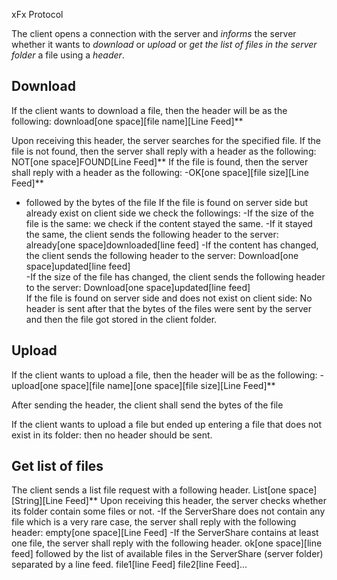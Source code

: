 xFx Protocol

The client opens a connection with the server and *informs* the server whether it wants to *download* or *upload* or *get the list of files in the server folder* a file using a *header*.

## Download
If the client wants to download a file, then the header will be as the following:
download[one space][file name][Line Feed]**

Upon receiving this header, the server searches for the specified file.
If the file is not found, then the server shall reply with a header as the following:
NOT[one space]FOUND[Line Feed]**
If the file is found, then the server shall reply with a header as the following:
 -OK[one space][file size][Line Feed]**
 - followed by the bytes of the file
 If the file is found on server side but already exist on client side we check the followings:
-If the size of the file is the same: we check if the content stayed the same.
 -If it stayed the same, the client sends the following header to the server: 
 already[one space]downloaded[line feed]
 -If the content has changed, the client sends the following header to the server:
 Download[one space]updated[line feed]   
 -If the size of the file has changed, the client sends the following header to the server:
Download[one space]updated[line feed]   
If the file is found on server side and does not exist on client side:
No header is sent after that the bytes of the files were sent by the server and then the file got stored in the client folder.


		
## Upload
If the client wants to upload a file, then the header will be as the following:
-upload[one space][file name][one space][file size][Line Feed]**

After sending the header, the client shall send the bytes of the file

If the client wants to upload a file but ended up entering a file that does not exist in its folder:
then no header should be sent.

## Get list of files
The client sends a list file request with a following header.
List[one space][String][Line Feed]**
Upon receiving this header, the server checks whether its folder contain some files or not.
-If the ServerShare does not contain any file which is a very rare case, the server shall reply with the following header:
empty[one space][Line Feed]
-If the ServerShare contains at least one file, the server shall reply with the following header.
ok[one space][line feed]
followed by the list of available files in the ServerShare (server folder)
separated by a line feed.   file1[line Feed] file2[line Feed]...
